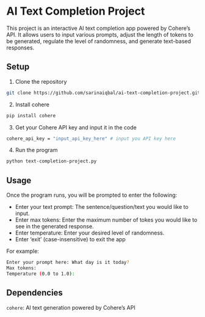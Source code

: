 # AI Text Completion Project
This project is an interactive AI text completion app powered by Cohere’s API. It allows users to input various prompts, adjust the length of tokens to be generated, regulate the level of randomness, and generate text-based responses. 

## Setup
1. Clone the repository
```bash
git clone https://github.com/sarinaiqbal/ai-text-completion-project.git
```
2. Install cohere
```bash
pip install cohere
```
3. Get your Cohere API key and input it in the code
```bash
cohere_api_key = "input_api_key_here" # input you API key here
```
4. Run the program
```bash
python text-completion-project.py
```

## Usage
Once the program runs, you will be prompted to enter the following:
- Enter your text prompt: The sentence/question/text you would like to input.
- Enter max tokens: Enter the maximum number of tokes you would like to see in the generated response.
- Enter temperature: Enter your desired level of randomness.
- Enter ‘exit’ (case-insensitive) to exit the app

For example:

```bash
Enter your prompt here: What day is it today?
Max tokens: 
Temperature (0.0 to 1.0):
```

## Dependencies
`cohere`: AI text generation powered by Cohere’s API
